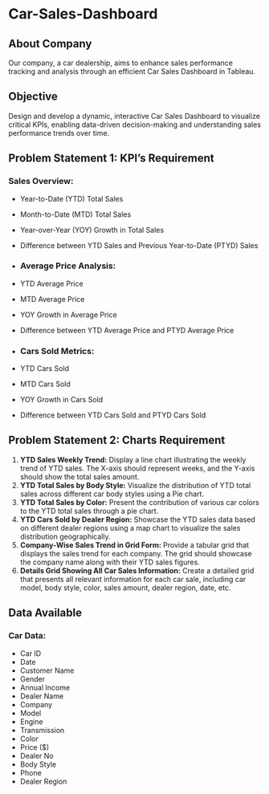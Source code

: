 # Car-Sales-Dashboard

## About Company
Our company, a car dealership, aims to enhance sales performance tracking and analysis through an efficient Car Sales Dashboard in Tableau.

## Objective
Design and develop a dynamic, interactive Car Sales Dashboard to visualize critical KPIs, enabling data-driven decision-making and understanding sales performance trends over time.

## Problem Statement 1: KPI’s Requirement
### Sales Overview:
- Year-to-Date (YTD) Total Sales
- Month-to-Date (MTD) Total Sales
- Year-over-Year (YOY) Growth in Total Sales
- Difference between YTD Sales and Previous Year-to-Date (PTYD) Sales

- ### Average Price Analysis:
- YTD Average Price
- MTD Average Price
- YOY Growth in Average Price
- Difference between YTD Average Price and PTYD Average Price

- ### Cars Sold Metrics:
- YTD Cars Sold
- MTD Cars Sold
- YOY Growth in Cars Sold
- Difference between YTD Cars Sold and PTYD Cars Sold

## Problem Statement 2: Charts Requirement
1. **YTD Sales Weekly Trend:** Display a line chart illustrating the weekly trend of YTD sales. The X-axis should represent weeks, and the Y-axis should show the total sales amount.
2. **YTD Total Sales by Body Style:** Visualize the distribution of YTD total sales across different car body styles using a Pie chart.
3. **YTD Total Sales by Color:** Present the contribution of various car colors to the YTD total sales through a pie chart.
4. **YTD Cars Sold by Dealer Region:** Showcase the YTD sales data based on different dealer regions using a map chart to visualize the sales distribution geographically.
5. **Company-Wise Sales Trend in Grid Form:** Provide a tabular grid that displays the sales trend for each company. The grid should showcase the company name along with their YTD sales figures.
6. **Details Grid Showing All Car Sales Information:** Create a detailed grid that presents all relevant information for each car sale, including car model, body style, color, sales amount, dealer region, date, etc.

## Data Available
### Car Data:
- Car ID
- Date
- Customer Name
- Gender
- Annual Income
- Dealer Name
- Company
- Model
- Engine
- Transmission
- Color
- Price ($)
- Dealer No
- Body Style
- Phone
- Dealer Region

